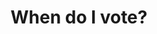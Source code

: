 ---
title: "When do I vote?"
published: true
weight: 3
section: important-dates-deadlines
priority: Minor
---